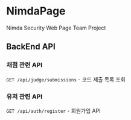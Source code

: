 # NimdaPage
Nimda Security Web Page Team Project 

## BackEnd API 
### 채점 관련 API

`GET /api/judge/submissions`  - 코드 제출 목록 조회 

### 유저 관련 API 

`GET /api/auth/register` - 회원가입 API 
